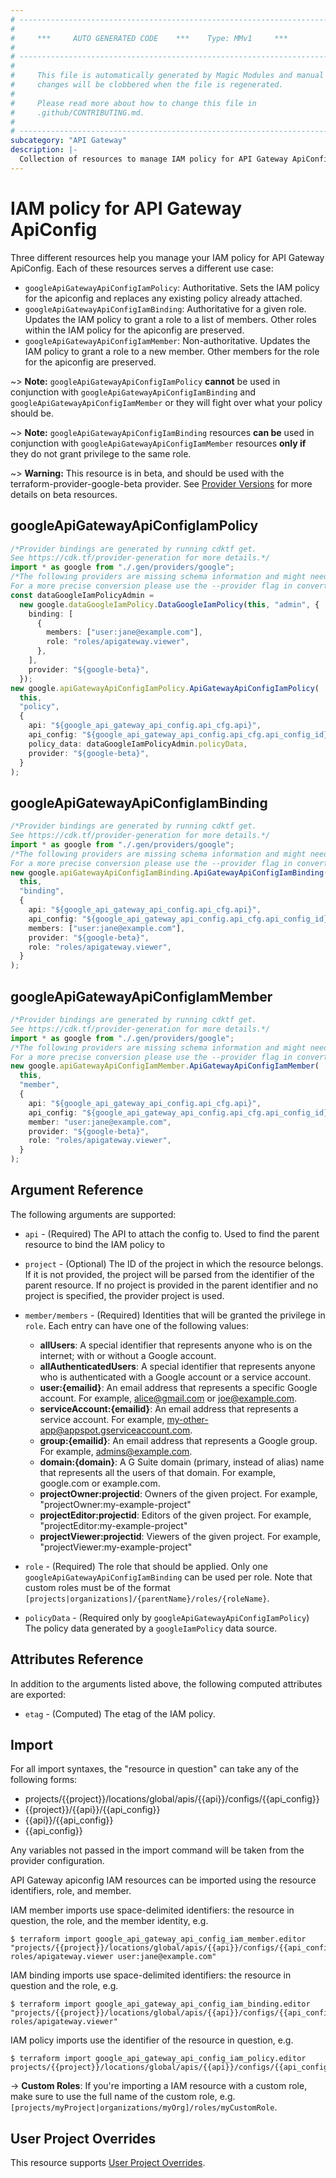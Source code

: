 ```yaml
---
# ----------------------------------------------------------------------------
#
#     ***     AUTO GENERATED CODE    ***    Type: MMv1     ***
#
# ----------------------------------------------------------------------------
#
#     This file is automatically generated by Magic Modules and manual
#     changes will be clobbered when the file is regenerated.
#
#     Please read more about how to change this file in
#     .github/CONTRIBUTING.md.
#
# ----------------------------------------------------------------------------
subcategory: "API Gateway"
description: |-
  Collection of resources to manage IAM policy for API Gateway ApiConfig
---
```


# IAM policy for API Gateway ApiConfig

Three different resources help you manage your IAM policy for API Gateway ApiConfig. Each of these resources serves a different use case:

* `googleApiGatewayApiConfigIamPolicy`: Authoritative. Sets the IAM policy for the apiconfig and replaces any existing policy already attached.
* `googleApiGatewayApiConfigIamBinding`: Authoritative for a given role. Updates the IAM policy to grant a role to a list of members. Other roles within the IAM policy for the apiconfig are preserved.
* `googleApiGatewayApiConfigIamMember`: Non-authoritative. Updates the IAM policy to grant a role to a new member. Other members for the role for the apiconfig are preserved.

\~> **Note:** `googleApiGatewayApiConfigIamPolicy` **cannot** be used in conjunction with `googleApiGatewayApiConfigIamBinding` and `googleApiGatewayApiConfigIamMember` or they will fight over what your policy should be.

\~> **Note:** `googleApiGatewayApiConfigIamBinding` resources **can be** used in conjunction with `googleApiGatewayApiConfigIamMember` resources **only if** they do not grant privilege to the same role.

\~> **Warning:** This resource is in beta, and should be used with the terraform-provider-google-beta provider.
See [Provider Versions](https://terraform.io/docs/providers/google/guides/provider_versions.html) for more details on beta resources.

## googleApiGatewayApiConfigIamPolicy

```typescript
/*Provider bindings are generated by running cdktf get.
See https://cdk.tf/provider-generation for more details.*/
import * as google from "./.gen/providers/google";
/*The following providers are missing schema information and might need manual adjustments to synthesize correctly: google.
For a more precise conversion please use the --provider flag in convert.*/
const dataGoogleIamPolicyAdmin =
  new google.dataGoogleIamPolicy.DataGoogleIamPolicy(this, "admin", {
    binding: [
      {
        members: ["user:jane@example.com"],
        role: "roles/apigateway.viewer",
      },
    ],
    provider: "${google-beta}",
  });
new google.apiGatewayApiConfigIamPolicy.ApiGatewayApiConfigIamPolicy(
  this,
  "policy",
  {
    api: "${google_api_gateway_api_config.api_cfg.api}",
    api_config: "${google_api_gateway_api_config.api_cfg.api_config_id}",
    policy_data: dataGoogleIamPolicyAdmin.policyData,
    provider: "${google-beta}",
  }
);

```

## googleApiGatewayApiConfigIamBinding

```typescript
/*Provider bindings are generated by running cdktf get.
See https://cdk.tf/provider-generation for more details.*/
import * as google from "./.gen/providers/google";
/*The following providers are missing schema information and might need manual adjustments to synthesize correctly: google.
For a more precise conversion please use the --provider flag in convert.*/
new google.apiGatewayApiConfigIamBinding.ApiGatewayApiConfigIamBinding(
  this,
  "binding",
  {
    api: "${google_api_gateway_api_config.api_cfg.api}",
    api_config: "${google_api_gateway_api_config.api_cfg.api_config_id}",
    members: ["user:jane@example.com"],
    provider: "${google-beta}",
    role: "roles/apigateway.viewer",
  }
);

```

## googleApiGatewayApiConfigIamMember

```typescript
/*Provider bindings are generated by running cdktf get.
See https://cdk.tf/provider-generation for more details.*/
import * as google from "./.gen/providers/google";
/*The following providers are missing schema information and might need manual adjustments to synthesize correctly: google.
For a more precise conversion please use the --provider flag in convert.*/
new google.apiGatewayApiConfigIamMember.ApiGatewayApiConfigIamMember(
  this,
  "member",
  {
    api: "${google_api_gateway_api_config.api_cfg.api}",
    api_config: "${google_api_gateway_api_config.api_cfg.api_config_id}",
    member: "user:jane@example.com",
    provider: "${google-beta}",
    role: "roles/apigateway.viewer",
  }
);

```

## Argument Reference

The following arguments are supported:

*   `api` - (Required) The API to attach the config to.
    Used to find the parent resource to bind the IAM policy to

*   `project` - (Optional) The ID of the project in which the resource belongs.
    If it is not provided, the project will be parsed from the identifier of the parent resource. If no project is provided in the parent identifier and no project is specified, the provider project is used.

*   `member/members` - (Required) Identities that will be granted the privilege in `role`.
    Each entry can have one of the following values:
    * **allUsers**: A special identifier that represents anyone who is on the internet; with or without a Google account.
    * **allAuthenticatedUsers**: A special identifier that represents anyone who is authenticated with a Google account or a service account.
    * **user:{emailid}**: An email address that represents a specific Google account. For example, alice@gmail.com or joe@example.com.
    * **serviceAccount:{emailid}**: An email address that represents a service account. For example, my-other-app@appspot.gserviceaccount.com.
    * **group:{emailid}**: An email address that represents a Google group. For example, admins@example.com.
    * **domain:{domain}**: A G Suite domain (primary, instead of alias) name that represents all the users of that domain. For example, google.com or example.com.
    * **projectOwner:projectid**: Owners of the given project. For example, "projectOwner:my-example-project"
    * **projectEditor:projectid**: Editors of the given project. For example, "projectEditor:my-example-project"
    * **projectViewer:projectid**: Viewers of the given project. For example, "projectViewer:my-example-project"

*   `role` - (Required) The role that should be applied. Only one
    `googleApiGatewayApiConfigIamBinding` can be used per role. Note that custom roles must be of the format
    `[projects|organizations]/{parentName}/roles/{roleName}`.

*   `policyData` - (Required only by `googleApiGatewayApiConfigIamPolicy`) The policy data generated by
    a `googleIamPolicy` data source.

## Attributes Reference

In addition to the arguments listed above, the following computed attributes are
exported:

* `etag` - (Computed) The etag of the IAM policy.

## Import

For all import syntaxes, the "resource in question" can take any of the following forms:

* projects/{{project}}/locations/global/apis/{{api}}/configs/{{api\_config}}
* {{project}}/{{api}}/{{api\_config}}
* {{api}}/{{api\_config}}
* {{api\_config}}

Any variables not passed in the import command will be taken from the provider configuration.

API Gateway apiconfig IAM resources can be imported using the resource identifiers, role, and member.

IAM member imports use space-delimited identifiers: the resource in question, the role, and the member identity, e.g.

```console
$ terraform import google_api_gateway_api_config_iam_member.editor "projects/{{project}}/locations/global/apis/{{api}}/configs/{{api_config}} roles/apigateway.viewer user:jane@example.com"
```

IAM binding imports use space-delimited identifiers: the resource in question and the role, e.g.

```console
$ terraform import google_api_gateway_api_config_iam_binding.editor "projects/{{project}}/locations/global/apis/{{api}}/configs/{{api_config}} roles/apigateway.viewer"
```

IAM policy imports use the identifier of the resource in question, e.g.

```console
$ terraform import google_api_gateway_api_config_iam_policy.editor projects/{{project}}/locations/global/apis/{{api}}/configs/{{api_config}}
```

\-> **Custom Roles**: If you're importing a IAM resource with a custom role, make sure to use the
full name of the custom role, e.g. `[projects/myProject|organizations/myOrg]/roles/myCustomRole`.

## User Project Overrides

This resource supports [User Project Overrides](https://registry.terraform.io/providers/hashicorp/google/latest/docs/guides/provider_reference#user_project_override).
